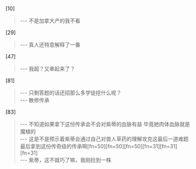 
[10] 
>--- 不是加拿大产的我不看<br>

[29] 
>--- 真人还特意解释了一番<br>

[47] 
>--- 我超？又串起来了？<br>

[81] 
>--- 只剩答题的话还招那么多学徒挖什么呢？<br>
>--- 散修传承<br>

[83] 
>--- 不知道如果拿下这份传承会不会对紫蒂的血脉有益 毕竟她肉体血脉就是魔植的<br>
>--- 这是不是预示着紫蒂会通过自己对兽人草药的理解攻克这最后一道难题最后拿到这份传奇级的传承啊[fn=50][fn=50][fn=50][fn=31][fn=31][fn=31]<br>
>--- 紫蒂，这不就巧了嘛，我刚捡到一株<br>
